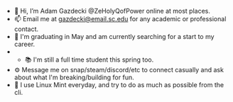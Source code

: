 - 👋 Hi, I’m Adam Gazdecki @ZeHolyQofPower online at most places.
- 📫 Email me at gazdecki@email.sc.edu for any academic or professional contact.
- 💼 I'm graduating in May and am currently searching for a start to my career.
- - :books: I'm still a full time student this spring too.
- :gear: Message me on snap/steam/discord/etc to connect casually and ask about what I'm breaking/building for fun.
- :penguin: I use Linux Mint everyday, and try to do as much as possible from the cli.


<!---
ZeHolyQofPower/ZeHolyQofPower is a ✨ special ✨ repository because its `README.md` (this file) appears on your GitHub profile.
You can click the Preview link to take a look at your changes.
--->
